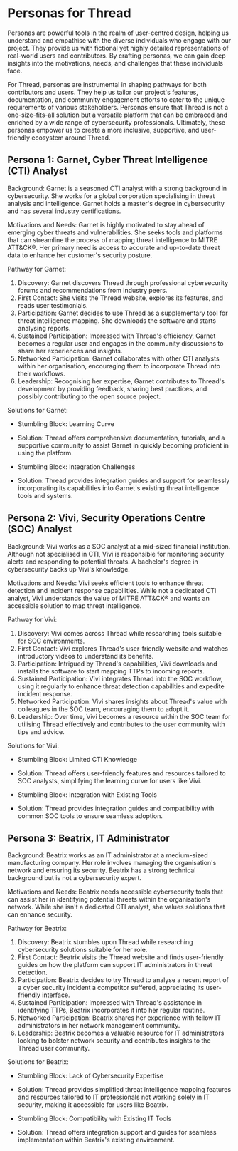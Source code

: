 # Personas for Thread

Personas are powerful tools in the realm of user-centred design, helping us understand and empathise with the diverse individuals who engage with our project. They provide us with fictional yet highly detailed representations of real-world users and contributors. By crafting personas, we can gain deep insights into the motivations, needs, and challenges that these individuals face.

For Thread, personas are instrumental in shaping pathways for both contributors and users. They help us tailor our project's features, documentation, and community engagement efforts to cater to the unique requirements of various stakeholders. Personas ensure that Thread is not a one-size-fits-all solution but a versatile platform that can be embraced and enriched by a wide range of cybersecurity professionals. Ultimately, these personas empower us to create a more inclusive, supportive, and user-friendly ecosystem around Thread.

## Persona 1: Garnet, Cyber Threat Intelligence (CTI) Analyst
Background: Garnet is a seasoned CTI analyst with a strong background in cybersecurity. She works for a global corporation specialising in threat analysis and intelligence. Garnet holds a master's degree in cybersecurity and has several industry certifications.

Motivations and Needs: Garnet is highly motivated to stay ahead of emerging cyber threats and vulnerabilities. She seeks tools and platforms that can streamline the process of mapping threat intelligence to MITRE ATT&CK®. Her primary need is access to accurate and up-to-date threat data to enhance her customer's security posture.

Pathway for Garnet:
1. Discovery: Garnet discovers Thread through professional cybersecurity forums and recommendations from industry peers.
2. First Contact: She visits the Thread website, explores its features, and reads user testimonials.
3. Participation: Garnet decides to use Thread as a supplementary tool for threat intelligence mapping. She downloads the software and starts analysing reports.
4. Sustained Participation: Impressed with Thread's efficiency, Garnet becomes a regular user and engages in the community discussions to share her experiences and insights.
5. Networked Participation: Garnet collaborates with other CTI analysts within her organisation, encouraging them to incorporate Thread into their workflows.
6. Leadership: Recognising her expertise, Garnet contributes to Thread's development by providing feedback, sharing best practices, and possibly contributing to the open source project.

Solutions for Garnet:

- Stumbling Block: Learning Curve
- Solution: Thread offers comprehensive documentation, tutorials, and a supportive community to assist Garnet in quickly becoming proficient in using the platform.

- Stumbling Block: Integration Challenges
- Solution: Thread provides integration guides and support for seamlessly incorporating its capabilities into Garnet's existing threat intelligence tools and systems.

## Persona 2: Vivi, Security Operations Centre (SOC) Analyst
Background: Vivi works as a SOC analyst at a mid-sized financial institution. Although not specialised in CTI, Vivi is responsible for monitoring security alerts and responding to potential threats. A bachelor's degree in cybersecurity backs up Vivi's knowledge.

Motivations and Needs: Vivi seeks efficient tools to enhance threat detection and incident response capabilities. While not a dedicated CTI analyst, Vivi understands the value of MITRE ATT&CK® and wants an accessible solution to map threat intelligence.

Pathway for Vivi:
1. Discovery: Vivi comes across Thread while researching tools suitable for SOC environments.
2. First Contact: Vivi explores Thread's user-friendly website and watches introductory videos to understand its benefits.
3. Participation: Intrigued by Thread's capabilities, Vivi downloads and installs the software to start mapping TTPs to incoming reports.
4. Sustained Participation: Vivi integrates Thread into the SOC workflow, using it regularly to enhance threat detection capabilities and expedite incident response.
5. Networked Participation: Vivi shares insights about Thread's value with colleagues in the SOC team, encouraging them to adopt it.
6. Leadership: Over time, Vivi becomes a resource within the SOC team for utilising Thread effectively and contributes to the user community with tips and advice.

Solutions for Vivi:

- Stumbling Block: Limited CTI Knowledge
- Solution: Thread offers user-friendly features and resources tailored to SOC analysts, simplifying the learning curve for users like Vivi.

- Stumbling Block: Integration with Existing Tools
- Solution: Thread provides integration guides and compatibility with common SOC tools to ensure seamless adoption.

## Persona 3: Beatrix, IT Administrator
Background: Beatrix works as an IT administrator at a medium-sized manufacturing company. Her role involves managing the organisation's network and ensuring its security. Beatrix has a strong technical background but is not a cybersecurity expert.

Motivations and Needs: Beatrix needs accessible cybersecurity tools that can assist her in identifying potential threats within the organisation's network. While she isn't a dedicated CTI analyst, she values solutions that can enhance security.

Pathway for Beatrix:
1. Discovery: Beatrix stumbles upon Thread while researching cybersecurity solutions suitable for her role.
2. First Contact: Beatrix visits the Thread website and finds user-friendly guides on how the platform can support IT administrators in threat detection.
3. Participation: Beatrix decides to try Thread to analyse a recent report of a cyber security incident a competitor suffered, appreciating its user-friendly interface.
4. Sustained Participation: Impressed with Thread's assistance in identifying TTPs, Beatrix incorporates it into her regular routine.
5. Networked Participation: Beatrix shares her experience with fellow IT administrators in her network management community.
6. Leadership: Beatrix becomes a valuable resource for IT administrators looking to bolster network security and contributes insights to the Thread user community.

Solutions for Beatrix:

- Stumbling Block: Lack of Cybersecurity Expertise
- Solution: Thread provides simplified threat intelligence mapping features and resources tailored to IT professionals not working solely in IT security, making it accessible for users like Beatrix.

- Stumbling Block: Compatibility with Existing IT Tools
- Solution: Thread offers integration support and guides for seamless implementation within Beatrix's existing environment.
